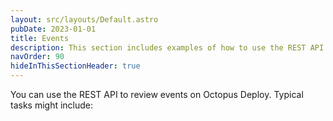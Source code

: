 ```yaml
---
layout: src/layouts/Default.astro
pubDate: 2023-01-01
title: Events
description: This section includes examples of how to use the REST API to find events from Octopus.
navOrder: 90
hideInThisSectionHeader: true
---
```


You can use the REST API to review events on Octopus Deploy. Typical tasks might include:
